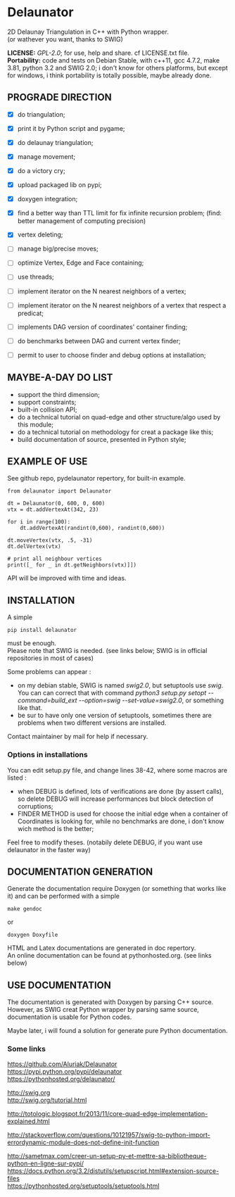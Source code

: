 # Delaunator
2D Delaunay Triangulation in C++ with Python wrapper.  
(or wathever you want, thanks to SWIG)   
  
__LICENSE:__ _GPL-2.0_; for use, help and share. cf LICENSE.txt file.  
__Portability:__ code and tests on Debian Stable, with c++11, gcc 4.7.2, make 3.81, python 3.2 and SWIG 2.0; i don't know for others platforms, but except for windows, i think portability is totally possible, maybe already done. 


  

## PROGRADE DIRECTION
- [x] do triangulation; 
- [x] print it by Python script and pygame; 
- [x] do delaunay triangulation; 
- [x] manage movement;  
- [x] do a victory cry;  
- [x] upload packaged lib on pypi;  
- [x] doxygen integration;
- [x] find a better way than TTL limit for fix infinite recursion problem;  (find: better management of computing precision)  
- [x] vertex deleting;  
- [ ] manage big/precise moves;  
- [ ] optimize Vertex, Edge and Face containing;
- [ ] use threads;  
- [ ] implement iterator on the N nearest neighbors of a vertex;  
- [ ] implement iterator on the N nearest neighbors of a vertex that respect a predicat;  
- [ ] implements DAG version of coordinates' container finding;  
- [ ] do benchmarks between DAG and current vertex finder;  
- [ ] permit to user to choose finder and debug options at installation;  


## MAYBE-A-DAY DO LIST
- support the third dimension;  
- support constraints;
- built-in collision API;
- do a technical tutorial on quad-edge and other structure/algo used by this module;  
- do a technical tutorial on methodology for creat a package like this;  
- build documentation of source, presented in Python style;  




## EXAMPLE OF USE
See github repo, pydelaunator repertory, for built-in example.

    from delaunator import Delaunator

    dt = Delaunator(0, 600, 0, 600)
    vtx = dt.addVertexAt(342, 23)

    for i in range(100):
        dt.addVertexAt(randint(0,600), randint(0,600))

    dt.moveVertex(vtx, .5, -31)
    dt.delVertex(vtx)
    
    # print all neighbour vertices
    print([_ for _ in dt.getNeighbors(vtx)]])

API will be improved with time and ideas.





## INSTALLATION
A simple
    
    pip install delaunator  

must be enough.  
Please note that SWIG is needed. (see links below; SWIG is in official repositories in most of cases)  

Some problems can appear : 
- on my debian stable, SWIG is named *swig2.0*, but setuptools use *swig*. You can can correct that with command *python3 setup.py setopt --command=build_ext --option=swig --set-value=swig2.0*, or something like that.  
- be sur to have only one version of setuptools, sometimes there are problems when two different versions are installed.  

Contact maintainer by mail for help if necessary.

### Options in installations
You can edit setup.py file, and change lines 38-42, where some macros are listed :
- when DEBUG is defined, lots of verifications are done (by assert calls), so delete DEBUG will increase performances but block detection of corruptions;
- FINDER METHOD is used for choose the initial edge when a container of Coordinates is looking for, while no benchmarks are done, i don't know wich method is the better;

Feel free to modify theses. (notabily delete DEBUG, if you want use delaunator in the faster way)  




## DOCUMENTATION GENERATION
Generate the documentation require Doxygen (or something that works like it) and can be performed with a simple

    make gendoc

or 

    doxygen Doxyfile

HTML and Latex documentations are generated in doc repertory.  
An online documentation can be found at pythonhosted.org. (see links below)  



## USE DOCUMENTATION
The documentation is generated with Doxygen by parsing C++ source. 
However, as SWIG creat Python wrapper by parsing same source, documentation is usable for Python codes.  

Maybe later, i will found a solution for generate pure Python documentation.  



### Some links
https://github.com/Aluriak/Delaunator
https://pypi.python.org/pypi/delaunator
https://pythonhosted.org/delaunator/

http://swig.org    
http://swig.org/tutorial.html  

http://totologic.blogspot.fr/2013/11/core-quad-edge-implementation-explained.html

http://stackoverflow.com/questions/10121957/swig-to-python-import-errordynamic-module-does-not-define-init-function  

http://sametmax.com/creer-un-setup-py-et-mettre-sa-bibliotheque-python-en-ligne-sur-pypi/  
https://docs.python.org/3.2/distutils/setupscript.html#extension-source-files  
https://pythonhosted.org/setuptools/setuptools.html  

